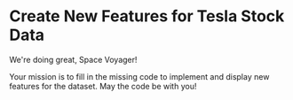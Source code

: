 # Create New Features for Tesla Stock Data

We're doing great, Space Voyager!

Your mission is to fill in the missing code to implement and display new features for the dataset. May the code be with you!